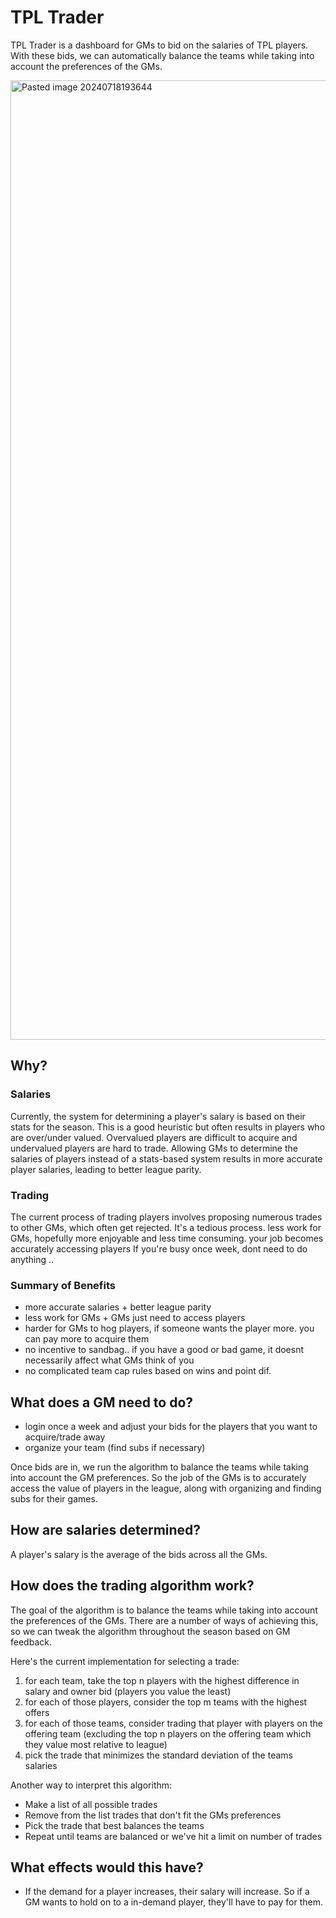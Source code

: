 # TPL Trader

TPL Trader is a dashboard for GMs to bid on the salaries of TPL players. With these bids, we can automatically balance the teams while taking into account the preferences of the GMs.

<img width="1535" alt="Pasted image 20240718193644" src="https://github.com/user-attachments/assets/fcba35dc-243b-41de-80e2-fb7517a9910e">

## Why?

### Salaries
Currently, the system for determining a player's salary is based on their stats for the season. This is a good heuristic but often results in players who are over/under valued. Overvalued players are difficult to acquire and undervalued players are hard to trade. 
Allowing GMs to determine the salaries of players instead of a stats-based system results in more accurate player salaries, leading to better league parity.

### Trading
The current process of trading players involves proposing numerous trades to other GMs, which often get rejected. It's a tedious process. 
less work for GMs, hopefully more enjoyable and less time consuming. your job becomes accurately accessing players 
If you're busy once week, dont need to do anything .. 

### Summary of Benefits
- more accurate salaries + better league parity
- less work for GMs + GMs just need to access players 
- harder for GMs to hog players, if someone wants the player more. you can pay more to acquire them
- no incentive to sandbag.. if you have a good or bad game, it doesnt necessarily affect what GMs think of you 
- no complicated team cap rules based on wins and point dif. 


## What does a GM need to do?
- login once a week and adjust your bids for the players that you want to acquire/trade away
- organize your team (find subs if necessary)

Once bids are in, we run the algorithm to balance the teams while taking into account the GM preferences. 
So the job of the GMs is to accurately access the value of players in the league, along with organizing and finding subs for their games.


## How are salaries determined?
A player's salary is the average of the bids across all the GMs.


## How does the trading algorithm work?
The goal of the algorithm is to balance the teams while taking into account the preferences of the GMs.
There are a number of ways of achieving this, so we can tweak the algorithm throughout the season based on GM feedback.

Here's the current implementation for selecting a trade:
1. for each team, take the top n players with the highest difference in salary and owner bid (players you value the least)
2. for each of those players, consider the top m teams with the highest offers
3. for each of those teams, consider trading that player with players on the offering team (excluding the top n players on the offering team which they value most relative to league)
4. pick the trade that minimizes the standard deviation of the teams salaries

Another way to interpret this algorithm:
- Make a list of all possible trades
- Remove from the list trades that don't fit the GMs preferences
- Pick the trade that best balances the teams
- Repeat until teams are balanced or we've hit a limit on number of trades


## What effects would this have?
- If the demand for a player increases, their salary will increase. So if a GM wants to hold on to a in-demand player, they'll have to pay for them. 

<br>
<br>
<br>


